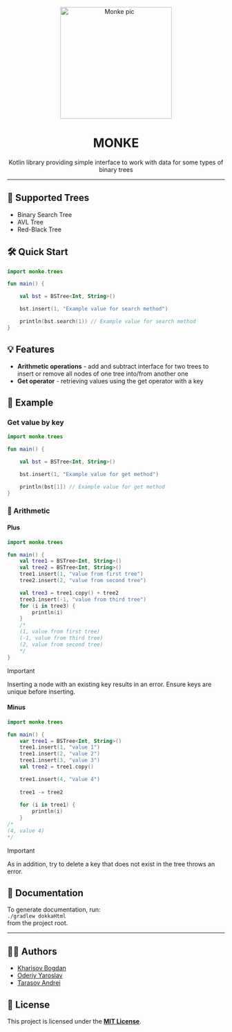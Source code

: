 <p align="center"><img src="https://i.imgur.com/ZNsaOXf.jpeg" height="258" alt="Monke pic" /> </p>
<h1 align="center">MONKE</h1>
<p align="center">Kotlin library providing simple interface to work with data for some types of binary trees</p>

<hr>

## 🌲 Supported Trees

* Binary Search Tree
* AVL Tree
* Red-Black Tree

## 🛠️ Quick Start

```kotlin
import monke.trees

fun main() {

    val bst = BSTree<Int, String>()

    bst.insert(1, "Example value for search method")

    println(bst.search(1)) // Example value for search method
}
```

## 💡 Features

* <b>Arithmetic operations</b> - add and subtract interface for two trees to insert or remove all nodes of one tree into/from another one
* <b>Get operator</b> - retrieving values using the get operator with a key

## 📃 Example

### Get value by key

```kotlin
import monke.trees

fun main() {

    val bst = BSTree<Int, String>()

    bst.insert(1, "Example value for get method")

    println(bst[1]) // Example value for get method
}
```

### 🧮 Arithmetic

#### Plus

```kotlin
import monke.trees

fun main() {
    val tree1 = BSTree<Int, String>()
    val tree2 = BSTree<Int, String>()
    tree1.insert(1, "value from first tree")
    tree2.insert(2, "value from second tree")

    val tree3 = tree1.copy() + tree2
    tree3.insert(-1, "value from third tree")
    for (i in tree3) {
        println(i)
    }
    /*
    (1, value from first tree)
    (-1, value from third tree)
    (2, value from second tree)
    */
}
```

> [!IMPORTANT]
>
> Inserting a node with an existing key results in an error. Ensure keys are unique before inserting.

#### Minus

```kotlin
import monke.trees

fun main() {
    var tree1 = BSTree<Int, String>()
    tree1.insert(1, "value 1")
    tree1.insert(2, "value 2")
    tree1.insert(3, "value 3")
    val tree2 = tree1.copy()

    tree1.insert(4, "value 4")
  
    tree1 -= tree2
  
    for (i in tree1) {
        println(i)
    }
/*
(4, value 4)
*/
```

> [!IMPORTANT]
>
> As in addition, try to delete a key that does not exist in the tree throws an error.


## 📖 Documentation
To generate documentation, run:<br>
`./gradlew dokkaHtml` <br>
from the project root.
<hr>

## 👨‍💻 Authors

* [Kharisov Bogdan](https://github.com/lospollosenjoyer)
* [Oderiy Yaroslav](https://github.com/XRenso)
* [Tarasov Andrei](https://github.com/TheFollan)


## 🪪 License

This project is licensed under the [<b>MIT License</b>](LICENSE).